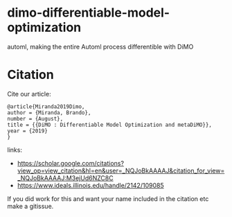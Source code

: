 # dimo-differentiable-model-optimization
automl, making the entire Automl process differentible with DiMO

# Citation

Cite our article:

```
@article{Miranda2019Dimo,
author = {Miranda, Brando},
number = {August},
title = {{DiMO : Differentiable Model Optimization and metaDiMO}},
year = {2019}
}
```
links:
- https://scholar.google.com/citations?view_op=view_citation&hl=en&user=_NQJoBkAAAAJ&citation_for_view=_NQJoBkAAAAJ:M3ejUd6NZC8C
- https://www.ideals.illinois.edu/handle/2142/109085


If you did work for this and want your name included in the citation etc make a gitissue.
